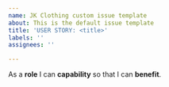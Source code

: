 ```yaml
---
name: JK Clothing custom issue template
about: This is the default issue template
title: 'USER STORY: <title>'
labels: ''
assignees: ''

---
```


As a **role** I can **capability** so that I can **benefit**.
